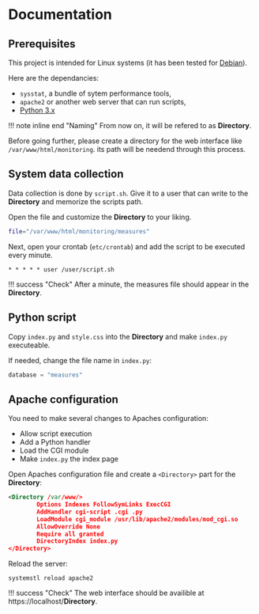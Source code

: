# Documentation

## Prerequisites

This project is intended for Linux systems (it has been tested for [Debian](https://www.debian.org/https://www.debian.org/)). 

Here are the dependancies:

 - `sysstat`, a bundle of sytem performance tools,
 - `apache2` or another web server that can run scripts,
 - [Python 3.x](https://www.python.org/downloads/)

!!! note inline end "Naming"
    From now on, it will be refered to as **Directory**.

Before going further, please create a directory for the web interface like `/var/www/html/monitoring`. 
its path will be needend through this process. 

## System data collection

Data collection is done by `script.sh`. 
Give it to a user that can write to the **Directory** and memorize the scripts path.

Open the file and customize the **Directory** to your liking.

```sh title="script.sh" linenums="4"
file="/var/www/html/monitoring/measures"
```

Next, open your crontab (`etc/crontab`) and add the script to be executed every minute.

```title="Crontab example" linenums="22"
* * * * * user /user/script.sh
```

!!! success "Check"
    After a minute, the measures file should appear in the **Directory**.

## Python script

Copy `index.py` and `style.css` into the **Directory** and make `index.py` executeable.

If needed, change the file name in `index.py`:

```py title="index.py" linenums="17"
database = "measures"
```

## Apache configuration

You need to make several changes to Apaches configuration:

 - Allow script execution
 - Add a Python handler
 - Load the CGI module
 - Make `index.py` the index page

Open Apaches configuration file and create a `<Directory>` part for the **Directory**:

```xml title="/etc/apache2/apache2.conf" linenums="170"
<Directory /var/www/>
        Options Indexes FollowSymLinks ExecCGI
        AddHandler cgi-script .cgi .py
        LoadModule cgi_module /usr/lib/apache2/modules/mod_cgi.so
        AllowOverride None
        Require all granted
        DirectoryIndex index.py
</Directory>
```

Reload the server:

```
systemstl reload apache2
```

!!! success "Check"
    The web interface should be availible at https://localhost/**Directory**.


